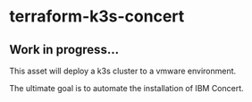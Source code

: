 # terraform-k3s-concert

## Work in progress...

This asset will deploy a k3s cluster to a vmware environment.

The ultimate goal is to automate the installation of IBM Concert.